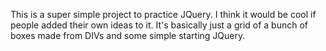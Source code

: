 This is a super simple project to practice JQuery. I think it would be cool if people added their own ideas to it. It's basically just a grid of a bunch of boxes made from DIVs and some simple starting JQuery. 
